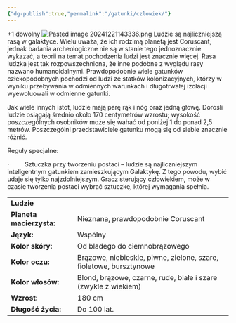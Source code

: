 ```yaml
---
{"dg-publish":true,"permalink":"/gatunki/czlowiek/"}
---
```


+1 dowolny
![Pasted image 20241221143336.png](/img/user/Obrazy/Pasted%20image%2020241221143336.png)
Ludzie są najliczniejszą rasą w galaktyce. Wielu uważa, że ich rodzimą planetą jest Coruscant, jednak badania archeologiczne nie są w stanie tego jednoznacznie wykazać, a teorii na temat pochodzenia ludzi jest znacznie więcej. Rasa ludzka jest tak rozpowszechniona, że inne podobne z wyglądu rasy nazwano humanoidalnymi. Prawdopodobnie wiele gatunków człekopodobnych pochodzi od ludzi ze statków kolonizacyjnych, którzy w wyniku przebywania w odmiennych warunkach i długotrwałej izolacji wyewoluowali w odmienne gatunki.

Jak wiele innych istot, ludzie mają parę rąk i nóg oraz jedną głowę. Dorośli ludzie osiągają średnio około 170 centymetrów wzrostu; wysokość poszczególnych osobników może się wahać od poniżej 1 do ponad 2,5 metrów. Poszczególni przedstawiciele gatunku mogą się od siebie znacznie różnić.

Reguły specjalne:

·         Sztuczka przy tworzeniu postaci – ludzie są najliczniejszym inteligentnym gatunkiem zamieszkującym Galaktykę. Z tego powodu, wybić udaje się tylko najzdolniejszym. Gracz sterujący człowiekiem, może w czasie tworzenia postaci wybrać sztuczkę, której wymagania spełnia.

|   |   |
|---|---|
|**Ludzie**|   |
|**Planeta macierzysta:**|Nieznana, prawdopodobnie Coruscant|
|**Język:**|Wspólny|
|**Kolor skóry:**|Od bladego do ciemnobrązowego|
|**Kolor oczu:**|Brązowe, niebieskie, piwne, zielone, szare, fioletowe, bursztynowe|
|**Kolor włosów:**|Blond, brązowe, czarne, rude, białe i szare (zwykle z wiekiem)|
|**Wzrost:**|180 cm|
|**Długość życia:**|Do 100 lat.|